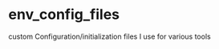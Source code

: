 env_config_files
================

custom Configuration/initialization files I use for various tools
